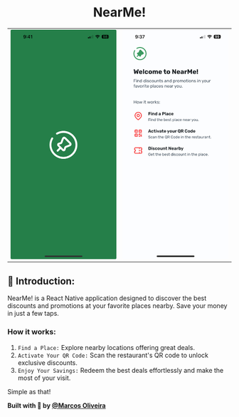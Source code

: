 <p align="center">
  <h1 align="center">NearMe!</h1>
</p>

<table align="center">
  <tr>
    <td align="center"><img alt="NearMe Splash Screen" src="./preview/splash_screen.jpeg" width="300px"></td>
    <td align="center"><img alt="NearMe Welcome Screen" src="./preview/welcome_sreen.jpeg" width="300px"></td>
  </tr>
</table>

## 📝 Introduction:
NearMe! is a React Native application designed to discover the best discounts and promotions at your favorite places nearby. Save your money in just a few taps.

### How it works:
1. `Find a Place:` Explore nearby locations offering great deals.
2. `Activate Your QR Code:` Scan the restaurant's QR code to unlock exclusive discounts.
3. `Enjoy Your Savings:` Redeem the best deals effortlessly and make the most of your visit.

Simple as that!

<strong>Built with 💙 by [@Marcos Oliveira](https://www.linkedin.com/in/pgmarcosoliveira/)</strong>